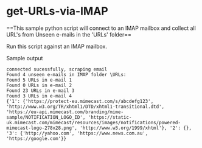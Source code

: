 # get-URLs-via-IMAP
==This sample python script will connect to an IMAP mailbox and collect all URL's from Unseen e-mails in the 'URLs' folder==


Run this script against an IMAP mailbox.

Sample output

````
connected sucessfully, scraping email
Found 4 unseen e-mails in IMAP folder \URLs:
Found 5 URLs in e-mail 1
Found 0 URLs in e-mail 2
Found 23 URLs in e-mail 3
Found 3 URLs in e-mail 4
{'1': {'https://protect-eu.mimecast.com/s/abcdefg123', 'http://www.w3.org/TR/xhtml1/DTD/xhtml1-transitional.dtd', 'https://eu-api.mimecast.com/branding/mime-sample/NOTIFICATION_LOGO_ID', 'https://static-uk.mimecast.com/mimecast/resources/images/notifications/powered-mimecast-logo-278x28.png', 'http://www.w3.org/1999/xhtml'}, '2': {}, '3': {'http://yahoo.com', 'https://www.news.com.au', 'https://google.com'}}

````
